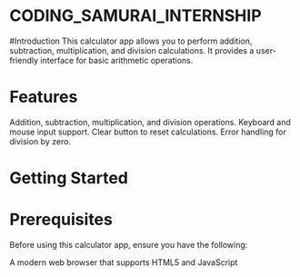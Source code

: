 # CODING_SAMURAI_INTERNSHIP
#Introduction
This calculator app allows you to perform addition, subtraction, multiplication, and division calculations. It provides a user-friendly interface for basic arithmetic operations.

# Features
Addition, subtraction, multiplication, and division operations.
Keyboard and mouse input support.
Clear button to reset calculations.
Error handling for division by zero.
# Getting Started
# Prerequisites
Before using this calculator app, ensure you have the following:

A modern web browser that supports HTML5 and JavaScript
